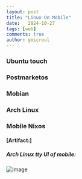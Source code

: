 ```yaml
---
layout: post
title: "Linux On Mobile"
date:   2024-10-27
tags: [web]
comments: true
author: gmicroul
---
```



### Ubuntu touch
### Postmarketos 
### Mobian
### Arch Linux
### Mobile Nixos

#### [Artifact:] 
##### Arch Linux tty UI of mobile:
![image](https://github.com/user-attachments/assets/6b0eeb8b-cc4c-4738-b0a5-5edee843bd7b)
